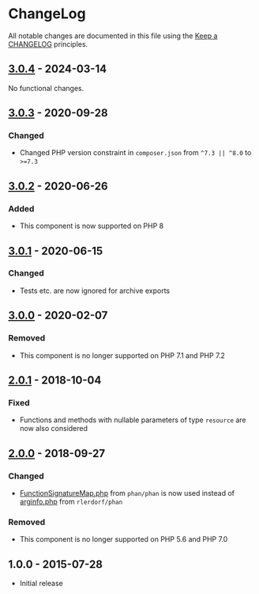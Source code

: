# ChangeLog

All notable changes are documented in this file using the [Keep a CHANGELOG](https://keepachangelog.com/) principles.

## [3.0.4] - 2024-03-14

No functional changes.

## [3.0.3] - 2020-09-28

### Changed

* Changed PHP version constraint in `composer.json` from `^7.3 || ^8.0` to `>=7.3`

## [3.0.2] - 2020-06-26

### Added

* This component is now supported on PHP 8

## [3.0.1] - 2020-06-15

### Changed

* Tests etc. are now ignored for archive exports

## [3.0.0] - 2020-02-07

### Removed

* This component is no longer supported on PHP 7.1 and PHP 7.2

## [2.0.1] - 2018-10-04

### Fixed

* Functions and methods with nullable parameters of type `resource` are now also considered

## [2.0.0] - 2018-09-27

### Changed

* [FunctionSignatureMap.php](https://raw.githubusercontent.com/phan/phan/master/src/Phan/Language/Internal/FunctionSignatureMap.php) from `phan/phan` is now used instead of [arginfo.php](https://raw.githubusercontent.com/rlerdorf/phan/master/includes/arginfo.php) from `rlerdorf/phan`

### Removed

* This component is no longer supported on PHP 5.6 and PHP 7.0

## 1.0.0 - 2015-07-28

* Initial release

[3.0.4]: https://github.com/sebastianbergmann/resource-operations/compare/3.0.3...3.0.4
[3.0.3]: https://github.com/sebastianbergmann/resource-operations/compare/3.0.2...3.0.3
[3.0.2]: https://github.com/sebastianbergmann/resource-operations/compare/3.0.1...3.0.2
[3.0.1]: https://github.com/sebastianbergmann/resource-operations/compare/3.0.0...3.0.1
[3.0.0]: https://github.com/sebastianbergmann/resource-operations/compare/2.0.1...3.0.0
[2.0.1]: https://github.com/sebastianbergmann/resource-operations/compare/2.0.0...2.0.1
[2.0.0]: https://github.com/sebastianbergmann/resource-operations/compare/1.0.0...2.0.0
